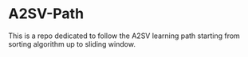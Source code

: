 # A2SV-Path
This is a repo dedicated to follow the A2SV learning path starting from sorting algorithm up to sliding window.
